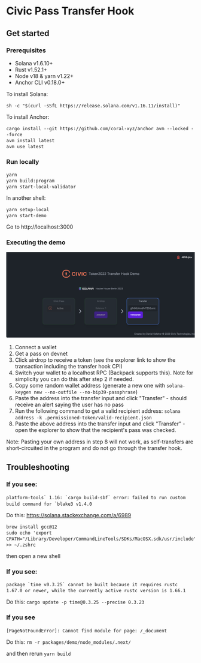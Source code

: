# Civic Pass Transfer Hook

## Get started

### Prerequisites

- Solana v1.6.10+
- Rust v1.52.1+
- Node v18 & yarn v1.22+
- Anchor CLI v0.18.0+

To install Solana:

```shell
sh -c "$(curl -sSfL https://release.solana.com/v1.16.11/install)"
```

To install Anchor:

```shell
cargo install --git https://github.com/coral-xyz/anchor avm --locked --force
avm install latest
avm use latest
```

### Run locally

```shell
yarn
yarn build:program
yarn start-local-validator
```

In another shell:

```shell
yarn setup-local
yarn start-demo
```

Go to http://localhost:3000

### Executing the demo

![Demo](./doc/screenshot.png)

1. Connect a wallet 
2. Get a pass on devnet
3. Click airdrop to receive a token (see the explorer link to show the transaction including the transfer hook CPI)
4. Switch your wallet to a localhost RPC (Backpack supports this). Note for simplicity you can do this after step 2 if needed.
5. Copy some random wallet address (generate a new one with `solana-keygen new --no-outfile --no-bip39-passphrase`)
6. Paste the address into the transfer input and click "Transfer" - should receive an alert saying the user has no pass
7. Run the following command to get a valid recipient address: `solana address -k .permissioned-token/valid-recipient.json`
8. Paste the above address into the transfer input and click "Transfer" - open the explorer to show that the recipient's pass was checked.

Note: Pasting your own address in step 8 will not work, as self-transfers are short-circuited in the program and do not go through the transfer hook.

## Troubleshooting

### If you see:

```platform-tools` 1.16: `cargo build-sbf` error: failed to run custom build command for `blake3 v1.4.0```

Do this: https://solana.stackexchange.com/a/6989

```shell
brew install gcc@12
sudo echo 'export CPATH="/Library/Developer/CommandLineTools/SDKs/MacOSX.sdk/usr/include"' >> ~/.zshrc
```

then open a new shell

### If you see: 

```
package `time v0.3.25` cannot be built because it requires rustc 1.67.0 or newer, while the currently active rustc version is 1.66.1
```

Do this:
`cargo update -p time@0.3.25 --precise 0.3.23`

### If you see

```
[PageNotFoundError]: Cannot find module for page: /_document
```

Do this:
`rm -r packages/demo/node_modules/.next/`

and then rerun `yarn build`